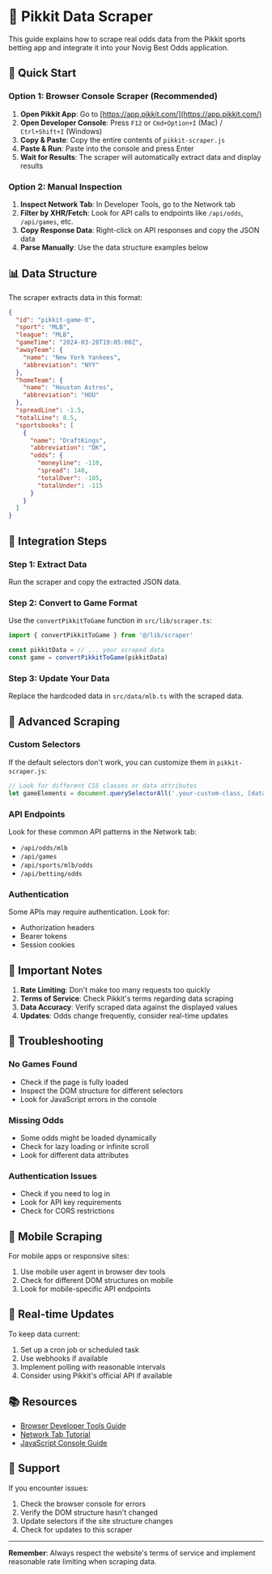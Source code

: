 # 🎯 Pikkit Data Scraper

This guide explains how to scrape real odds data from the Pikkit sports betting app and integrate it into your Novig Best Odds application.

## 🚀 Quick Start

### Option 1: Browser Console Scraper (Recommended)

1. **Open Pikkit App**: Go to [https://app.pikkit.com/](https://app.pikkit.com/)
2. **Open Developer Console**: Press `F12` or `Cmd+Option+I` (Mac) / `Ctrl+Shift+I` (Windows)
3. **Copy & Paste**: Copy the entire contents of `pikkit-scraper.js`
4. **Paste & Run**: Paste into the console and press Enter
5. **Wait for Results**: The scraper will automatically extract data and display results

### Option 2: Manual Inspection

1. **Inspect Network Tab**: In Developer Tools, go to the Network tab
2. **Filter by XHR/Fetch**: Look for API calls to endpoints like `/api/odds`, `/api/games`, etc.
3. **Copy Response Data**: Right-click on API responses and copy the JSON data
4. **Parse Manually**: Use the data structure examples below

## 📊 Data Structure

The scraper extracts data in this format:

```json
{
  "id": "pikkit-game-0",
  "sport": "MLB",
  "league": "MLB",
  "gameTime": "2024-03-28T19:05:00Z",
  "awayTeam": {
    "name": "New York Yankees",
    "abbreviation": "NYY"
  },
  "homeTeam": {
    "name": "Houston Astros",
    "abbreviation": "HOU"
  },
  "spreadLine": -1.5,
  "totalLine": 8.5,
  "sportsbooks": [
    {
      "name": "DraftKings",
      "abbreviation": "DK",
      "odds": {
        "moneyline": -110,
        "spread": 140,
        "totalOver": -105,
        "totalUnder": -115
      }
    }
  ]
}
```

## 🔧 Integration Steps

### Step 1: Extract Data
Run the scraper and copy the extracted JSON data.

### Step 2: Convert to Game Format
Use the `convertPikkitToGame` function in `src/lib/scraper.ts`:

```typescript
import { convertPikkitToGame } from '@/lib/scraper'

const pikkitData = // ... your scraped data
const game = convertPikkitToGame(pikkitData)
```

### Step 3: Update Your Data
Replace the hardcoded data in `src/data/mlb.ts` with the scraped data.

## 🎯 Advanced Scraping

### Custom Selectors
If the default selectors don't work, you can customize them in `pikkit-scraper.js`:

```javascript
// Look for different CSS classes or data attributes
let gameElements = document.querySelectorAll('.your-custom-class, [data-testid="game"], .game-item');
```

### API Endpoints
Look for these common API patterns in the Network tab:
- `/api/odds/mlb`
- `/api/games`
- `/api/sports/mlb/odds`
- `/api/betting/odds`

### Authentication
Some APIs may require authentication. Look for:
- Authorization headers
- Bearer tokens
- Session cookies

## 🚨 Important Notes

1. **Rate Limiting**: Don't make too many requests too quickly
2. **Terms of Service**: Check Pikkit's terms regarding data scraping
3. **Data Accuracy**: Verify scraped data against the displayed values
4. **Updates**: Odds change frequently, consider real-time updates

## 🐛 Troubleshooting

### No Games Found
- Check if the page is fully loaded
- Inspect the DOM structure for different selectors
- Look for JavaScript errors in the console

### Missing Odds
- Some odds might be loaded dynamically
- Check for lazy loading or infinite scroll
- Look for different data attributes

### Authentication Issues
- Check if you need to log in
- Look for API key requirements
- Check for CORS restrictions

## 📱 Mobile Scraping

For mobile apps or responsive sites:
1. Use mobile user agent in browser dev tools
2. Check for different DOM structures on mobile
3. Look for mobile-specific API endpoints

## 🔄 Real-time Updates

To keep data current:
1. Set up a cron job or scheduled task
2. Use webhooks if available
3. Implement polling with reasonable intervals
4. Consider using Pikkit's official API if available

## 📚 Resources

- [Browser Developer Tools Guide](https://developer.chrome.com/docs/devtools/)
- [Network Tab Tutorial](https://developer.chrome.com/docs/devtools/network/)
- [JavaScript Console Guide](https://developer.mozilla.org/en-US/docs/Web/API/Console)

## 🤝 Support

If you encounter issues:
1. Check the browser console for errors
2. Verify the DOM structure hasn't changed
3. Update selectors if the site structure changes
4. Check for updates to this scraper

---

**Remember**: Always respect the website's terms of service and implement reasonable rate limiting when scraping data.
